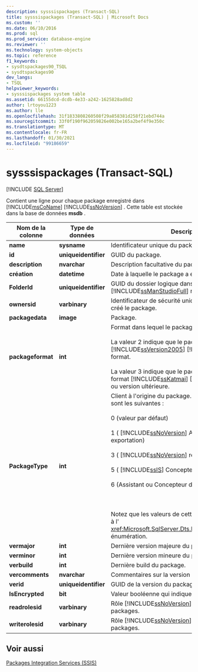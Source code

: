 ```yaml
---
description: sysssispackages (Transact-SQL)
title: sysssispackages (Transact-SQL) | Microsoft Docs
ms.custom: ''
ms.date: 06/10/2016
ms.prod: sql
ms.prod_service: database-engine
ms.reviewer: ''
ms.technology: system-objects
ms.topic: reference
f1_keywords:
- sysdtspackages90_TSQL
- sysdtspackages90
dev_langs:
- TSQL
helpviewer_keywords:
- sysssispackages system table
ms.assetid: 66155dcd-dcdb-4e33-a242-1625828ad8d2
author: lrtoyou1223
ms.author: lle
ms.openlocfilehash: 31f1833808260508f29a858381d258f21ebd744a
ms.sourcegitcommit: 33f0f190f962059826e002be165a2bef4f9e350c
ms.translationtype: MT
ms.contentlocale: fr-FR
ms.lasthandoff: 01/30/2021
ms.locfileid: "99186659"
---
```

# <a name="sysssispackages-transact-sql"></a>sysssispackages (Transact-SQL)
[!INCLUDE [SQL Server](../../includes/applies-to-version/sqlserver.md)]

  Contient une ligne pour chaque package enregistré dans [!INCLUDE[msCoName](../../includes/msconame-md.md)] [!INCLUDE[ssNoVersion](../../includes/ssnoversion-md.md)] . Cette table est stockée dans la base de données **msdb** .  
  
  
|Nom de la colonne|Type de données|Description|  
|-----------------|---------------|-----------------|  
|**name**|**sysname**|Identificateur unique du package.|  
|**id**|**uniqueidentifier**|GUID du package.|  
|**description**|**nvarchar**|Description facultative du package.|  
|**création**|**datetime**|Date à laquelle le package a été créé.|  
|**FolderId**|**uniqueidentifier**|GUID du dossier logique dans lequel [!INCLUDE[ssManStudioFull](../../includes/ssmanstudiofull-md.md)] répertorie le package.|  
|**ownersid**|**varbinary**|Identificateur de sécurité unique de l'utilisateur qui a créé le package.|  
|**packagedata**|**image**|Package.|  
|**packageformat**|**int**|Format dans lequel le package est enregistré :<br /><br /> La valeur 2 indique que le package est enregistré au [!INCLUDE[ssVersion2005](../../includes/ssversion2005-md.md)] [!INCLUDE[ssISnoversion](../../includes/ssisnoversion-md.md)] format.<br /><br /> La valeur 3 indique que le package est enregistré au format [!INCLUDE[ssKatmai](../../includes/sskatmai-md.md)] [!INCLUDE[ssISnoversion](../../includes/ssisnoversion-md.md)] ou version ultérieure.|  
|**PackageType**|**int**|Client à l'origine du package. Les valeurs possibles sont les suivantes :<br /><br /> 0 (valeur par défaut)<br /><br /> 1 ( [!INCLUDE[ssNoVersion](../../includes/ssnoversion-md.md)] Assistant importation et exportation)<br /><br /> 3 ( [!INCLUDE[ssNoVersion](../../includes/ssnoversion-md.md)] réplication)<br /><br /> 5 ( [!INCLUDE[ssIS](../../includes/ssis-md.md)] Concepteur)<br /><br /> 6 (Assistant ou Concepteur de plan de maintenance).<br /><br /> <br /><br /> Notez que les valeurs de cette colonne correspondent à l' <xref:Microsoft.SqlServer.Dts.Runtime.DTSPackageType> énumération.|  
|**vermajor**|**int**|Dernière version majeure du package.|  
|**verminor**|**int**|Dernière version mineure du package.|  
|**verbuild**|**int**|Dernière build du package.|  
|**vercomments**|**nvarchar**|Commentaires sur la version du package.|  
|**verid**|**uniqueidentifier**|GUID de la version du package.|  
|**IsEncrypted**|**bit**|Valeur booléenne qui indique si le package est chiffré.|  
|**readrolesid**|**varbinary**|Rôle [!INCLUDE[ssNoVersion](../../includes/ssnoversion-md.md)] qui peut charger des packages.|  
|**writerolesid**|**varbinary**|Rôle [!INCLUDE[ssNoVersion](../../includes/ssnoversion-md.md)] qui peut enregistrer des packages.|  
  
## <a name="see-also"></a>Voir aussi  
 [Packages Integration Services &#40;SSIS&#41;](../../integration-services/integration-services-ssis-packages.md)  
  
  

